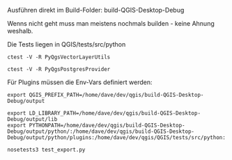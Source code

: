 Ausführen direkt im Build-Folder:
build-QGIS-Desktop-Debug

Wenns nicht geht muss man meistens nochmals builden - keine Ahnung weshalb.

Die Tests liegen in QGIS/tests/src/python

```
ctest -V -R PyQgsVectorLayerUtils
```

```
ctest -V -R PyQgsPostgresProvider
```

Für Plugins müssen die Env-Vars definiert werden:
```
export QGIS_PREFIX_PATH=/home/dave/dev/qgis/build-QGIS-Desktop-Debug/output

export LD_LIBRARY_PATH=/home/dave/dev/qgis/build-QGIS-Desktop-Debug/output/lib
export PYTHONPATH=/home/dave/dev/qgis/build-QGIS-Desktop-Debug/output/python/:/home/dave/dev/qgis/build-QGIS-Desktop-Debug/output/python/plugins:/home/dave/dev/qgis/QGIS/tests/src/python:

nosetests3 test_export.py 
```